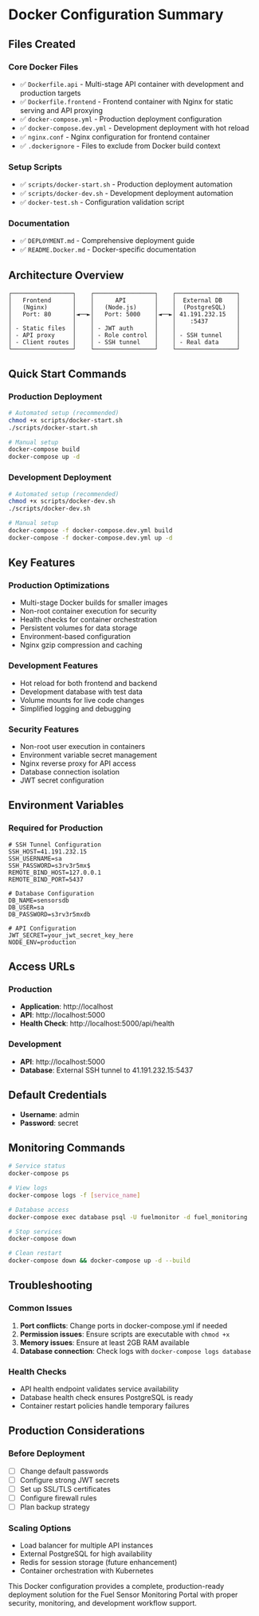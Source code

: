 # Docker Configuration Summary

## Files Created

### Core Docker Files
- ✅ `Dockerfile.api` - Multi-stage API container with development and production targets
- ✅ `Dockerfile.frontend` - Frontend container with Nginx for static serving and API proxying
- ✅ `docker-compose.yml` - Production deployment configuration
- ✅ `docker-compose.dev.yml` - Development deployment with hot reload
- ✅ `nginx.conf` - Nginx configuration for frontend container
- ✅ `.dockerignore` - Files to exclude from Docker build context

### Setup Scripts
- ✅ `scripts/docker-start.sh` - Production deployment automation
- ✅ `scripts/docker-dev.sh` - Development deployment automation
- ✅ `docker-test.sh` - Configuration validation script

### Documentation
- ✅ `DEPLOYMENT.md` - Comprehensive deployment guide
- ✅ `README.Docker.md` - Docker-specific documentation

## Architecture Overview

```
┌─────────────────┐    ┌─────────────────┐    ┌─────────────────┐
│   Frontend      │    │      API        │    │  External DB    │
│   (Nginx)       │    │   (Node.js)     │    │  (PostgreSQL)   │
│   Port: 80      │◄──►│   Port: 5000    │◄──►│ 41.191.232.15   │
│                 │    │                 │    │    :5437        │
│ - Static files  │    │ - JWT auth      │    │                 │
│ - API proxy     │    │ - Role control  │    │ - SSH tunnel    │
│ - Client routes │    │ - SSH tunnel    │    │ - Real data     │
└─────────────────┘    └─────────────────┘    └─────────────────┘
```

## Quick Start Commands

### Production Deployment
```bash
# Automated setup (recommended)
chmod +x scripts/docker-start.sh
./scripts/docker-start.sh

# Manual setup
docker-compose build
docker-compose up -d
```

### Development Deployment
```bash
# Automated setup (recommended)  
chmod +x scripts/docker-dev.sh
./scripts/docker-dev.sh

# Manual setup
docker-compose -f docker-compose.dev.yml build
docker-compose -f docker-compose.dev.yml up -d
```

## Key Features

### Production Optimizations
- Multi-stage Docker builds for smaller images
- Non-root container execution for security
- Health checks for container orchestration
- Persistent volumes for data storage
- Environment-based configuration
- Nginx gzip compression and caching

### Development Features
- Hot reload for both frontend and backend
- Development database with test data
- Volume mounts for live code changes
- Simplified logging and debugging

### Security Features
- Non-root user execution in containers
- Environment variable secret management
- Nginx reverse proxy for API access
- Database connection isolation
- JWT secret configuration

## Environment Variables

### Required for Production
```env
# SSH Tunnel Configuration
SSH_HOST=41.191.232.15
SSH_USERNAME=sa
SSH_PASSWORD=s3rv3r5mx$
REMOTE_BIND_HOST=127.0.0.1
REMOTE_BIND_PORT=5437

# Database Configuration
DB_NAME=sensorsdb
DB_USER=sa
DB_PASSWORD=s3rv3r5mxdb

# API Configuration
JWT_SECRET=your_jwt_secret_key_here
NODE_ENV=production
```

## Access URLs

### Production
- **Application**: http://localhost
- **API**: http://localhost:5000
- **Health Check**: http://localhost:5000/api/health

### Development  
- **API**: http://localhost:5000
- **Database**: External SSH tunnel to 41.191.232.15:5437

## Default Credentials
- **Username**: admin
- **Password**: secret

## Monitoring Commands

```bash
# Service status
docker-compose ps

# View logs
docker-compose logs -f [service_name]

# Database access
docker-compose exec database psql -U fuelmonitor -d fuel_monitoring

# Stop services
docker-compose down

# Clean restart
docker-compose down && docker-compose up -d --build
```

## Troubleshooting

### Common Issues
1. **Port conflicts**: Change ports in docker-compose.yml if needed
2. **Permission issues**: Ensure scripts are executable with `chmod +x`
3. **Memory issues**: Ensure at least 2GB RAM available
4. **Database connection**: Check logs with `docker-compose logs database`

### Health Checks
- API health endpoint validates service availability
- Database health check ensures PostgreSQL is ready
- Container restart policies handle temporary failures

## Production Considerations

### Before Deployment
- [ ] Change default passwords
- [ ] Configure strong JWT secrets
- [ ] Set up SSL/TLS certificates
- [ ] Configure firewall rules
- [ ] Plan backup strategy

### Scaling Options
- Load balancer for multiple API instances
- External PostgreSQL for high availability
- Redis for session storage (future enhancement)
- Container orchestration with Kubernetes

This Docker configuration provides a complete, production-ready deployment solution for the Fuel Sensor Monitoring Portal with proper security, monitoring, and development workflow support.